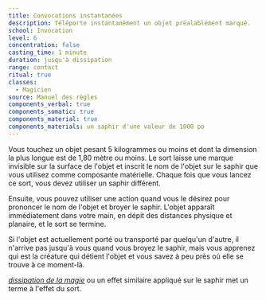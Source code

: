 ```yaml
---
title: Convocations instantanées
description: Téléporte instantanément un objet préalablement marqué.
school: Invocation
level: 6
concentration: false
casting_time: 1 minute
duration: jusqu'à dissipation
range: contact
ritual: true
classes:
  - Magicien
source: Manuel des règles
components_verbal: true
components_somatic: true
components_material: true
components_materials: un saphir d'une valeur de 1000 po
---
```

Vous touchez un objet pesant 5 kilogrammes ou moins et dont la dimension la plus longue est de 1,80 mètre ou moins. Le sort laisse une marque invisible sur la surface de l'objet et inscrit le nom de l'objet sur le saphir que vous utilisez comme composante matérielle. Chaque fois que vous lancez ce sort, vous devez utiliser un saphir différent.

Ensuite, vous pouvez utiliser une action quand vous le désirez pour prononcer le nom de l'objet et broyer le saphir. L'objet apparaît immédiatement dans votre main, en dépit des distances physique et planaire, et le sort se termine.

Si l'objet est actuellement porté ou transporté par quelqu'un d'autre, il n'arrive pas jusqu'à vous quand vous broyez le saphir, mais vous apprenez qui est la créature qui détient l'objet et vous savez à peu près où elle se trouve à ce moment-là.

[_dissipation de la magie_](/grimoire/dissipation-de-la-magie/) ou un effet similaire appliqué sur le saphir met un terme à l'effet du sort.
